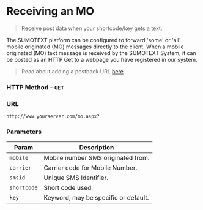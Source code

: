 Receiving an MO
=======

> Receive post data when your shortcode/key gets a text.

The SUMOTEXT platform can be configured to forward 'some' or 'all' mobile originated (MO) messages directly to the client. When a mobile originated (MO) text message is received by the SUMOTEXT System, it can be posted as an HTTP Get to a webpage you have registered in our system.

> Read about adding a postback URL [here](https://github.com/SUMOTEXT/Sumotext-API-Guide/blob/master/api-docs/receiving-post-data.md#add-a-postback-url).

### HTTP Method - `GET`
### URL
```
http://www.yourserver.com/mo.aspx?
```

### Parameters
Param | Description
--- | --- 
`mobile` | Mobile number SMS originated from. 
`carrier` | Carrier code for Mobile Number.
`smsid` | Unique SMS Identifier.
`shortcode` | Short code used.
`key` | Keyword, may be specific or default.
